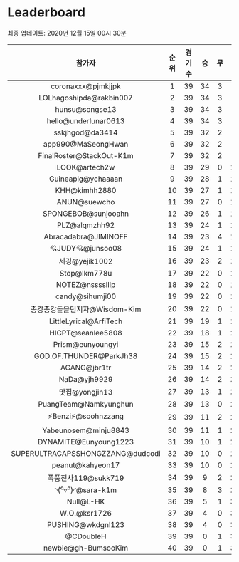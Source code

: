 # Leaderboard
최종 업데이트: 2020년 12월 15일 00시 30분




| 참가자 | 순위 | 경기수 | 승 | 무 | 패 | 승점 |
|:---:|:---:|:---:|:---:|:---:|:---:|:---:|
| coronaxxx@pjmkjjpk | 1 | 39 | 34 | 3 | 2 | 105 |
| LOLhagoshipda@rakbin007 | 2 | 39 | 34 | 3 | 2 | 105 |
| hunsu@songse13 | 3 | 39 | 34 | 3 | 2 | 105 |
| hello@underlunar0613 | 4 | 39 | 34 | 3 | 2 | 105 |
| sskjhgod@da3414 | 5 | 39 | 32 | 2 | 5 | 98 |
| app990@MaSeongHwan | 6 | 39 | 32 | 2 | 5 | 98 |
| FinalRoster@StackOut-K1m | 7 | 39 | 32 | 2 | 5 | 98 |
| LOOK@artech2w | 8 | 39 | 29 | 0 | 10 | 87 |
| Guineapig@ychaaaan | 9 | 39 | 28 | 1 | 10 | 85 |
| KHH@kimhh2880 | 10 | 39 | 27 | 1 | 11 | 82 |
| ANUN@suewcho | 11 | 39 | 27 | 0 | 12 | 81 |
| SPONGEBOB@sunjooahn | 12 | 39 | 26 | 1 | 12 | 79 |
| PLZ@alqmzhh92 | 13 | 39 | 24 | 1 | 14 | 73 |
| Abracadabra@JIMINOFF | 14 | 39 | 23 | 4 | 12 | 73 |
| 💘JUDY💘@junsoo08 | 15 | 39 | 24 | 1 | 14 | 73 |
| 세깅@yejik1002 | 16 | 39 | 23 | 2 | 14 | 71 |
| Stop@lkm778u | 17 | 39 | 22 | 0 | 17 | 66 |
| NOTEZ@nsssslllp | 18 | 39 | 22 | 0 | 17 | 66 |
| candy@sihumji00 | 19 | 39 | 22 | 0 | 17 | 66 |
| 종강종강돌을던지자@Wisdom-Kim | 20 | 39 | 22 | 0 | 17 | 66 |
| LittleLyrical@ArfiTech | 21 | 39 | 19 | 1 | 19 | 58 |
| HICPT@seanlee5808 | 22 | 39 | 18 | 1 | 20 | 55 |
| Prism@eunyoungyi | 23 | 39 | 15 | 2 | 22 | 47 |
| GOD.OF.THUNDER@ParkJh38 | 24 | 39 | 15 | 2 | 22 | 47 |
| AGANG@jbr1tr | 25 | 39 | 14 | 2 | 23 | 44 |
| NaDa@yjh9929 | 26 | 39 | 14 | 2 | 23 | 44 |
| 맛집@yongjin13 | 27 | 39 | 13 | 1 | 25 | 40 |
| PuangTeam@Namkyunghun | 28 | 39 | 13 | 0 | 26 | 39 |
| ⚡Benzi⚡@soohnzzang | 29 | 39 | 11 | 2 | 26 | 35 |
| Yabeunosem@minju8843 | 30 | 39 | 11 | 1 | 27 | 34 |
| DYNAMITE@Eunyoung1223 | 31 | 39 | 10 | 1 | 28 | 31 |
| SUPERULTRACAPSSHONGZZANG@dudcodi | 32 | 39 | 10 | 0 | 29 | 30 |
| peanut@kahyeon17 | 33 | 39 | 10 | 0 | 29 | 30 |
| 폭풍전사119@sukk719 | 34 | 39 | 9 | 2 | 28 | 29 |
| ◝(⁰▿⁰)◜@sara-k1m | 35 | 39 | 8 | 3 | 28 | 27 |
| Null@L-HK | 36 | 39 | 5 | 1 | 33 | 16 |
| W.O.@ksr1726 | 37 | 39 | 4 | 0 | 35 | 12 |
| PUSHING@wkdgnl123 | 38 | 39 | 4 | 0 | 35 | 12 |
| @CDoubleH | 39 | 39 | 0 | 1 | 38 | 1 |
| newbie@gh-BumsooKim | 40 | 39 | 0 | 1 | 38 | 1 |